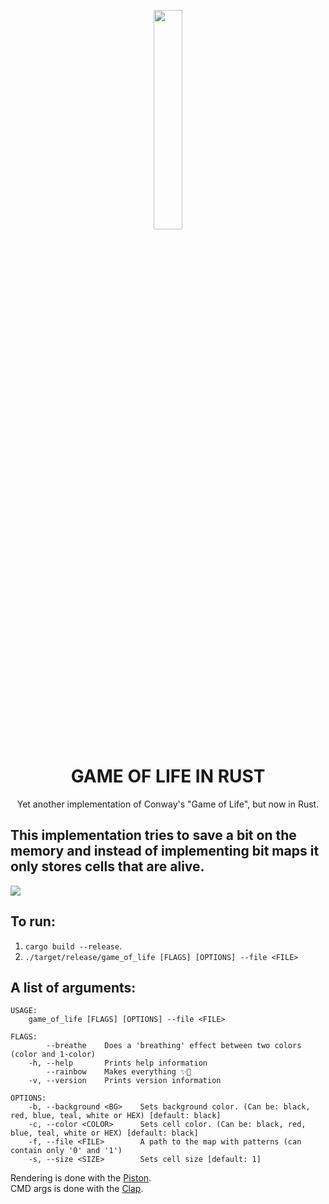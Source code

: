 <p align="center">
  <img height="30%" width="30%" src="http://www.euro-langues.org/wp-content/uploads/2019/10/communityIcon_sxcqnw4pxti11.png"/>
</p>
<h1 align="center">GAME OF LIFE IN RUST</h1>
<p align="center"> Yet another implementation of Conway's "Game of Life", but now in Rust.</p>


This implementation tries to save a bit on the memory and instead of implementing bit maps it only stores cells that are alive.
-
<img align="center" src="new.gif"/>

## To run:
1. `cargo build --release`.
2. `./target/release/game_of_life [FLAGS] [OPTIONS] --file <FILE>`

## A list of arguments:
```shell
USAGE:
    game_of_life [FLAGS] [OPTIONS] --file <FILE>

FLAGS:
        --breathe    Does a 'breathing' effect between two colors (color and 1-color)
    -h, --help       Prints help information
        --rainbow    Makes everything ✨🌈
    -v, --version    Prints version information

OPTIONS:
    -b, --background <BG>    Sets background color. (Can be: black, red, blue, teal, white or HEX) [default: black]
    -c, --color <COLOR>      Sets cell color. (Can be: black, red, blue, teal, white or HEX) [default: black]
    -f, --file <FILE>        A path to the map with patterns (can contain only '0' and '1')
    -s, --size <SIZE>        Sets cell size [default: 1]
```

Rendering is done with the [Piston](https://github.com/PistonDevelopers/piston).   
CMD args is done with the [Clap](https://github.com/clap-rs/clap).     
